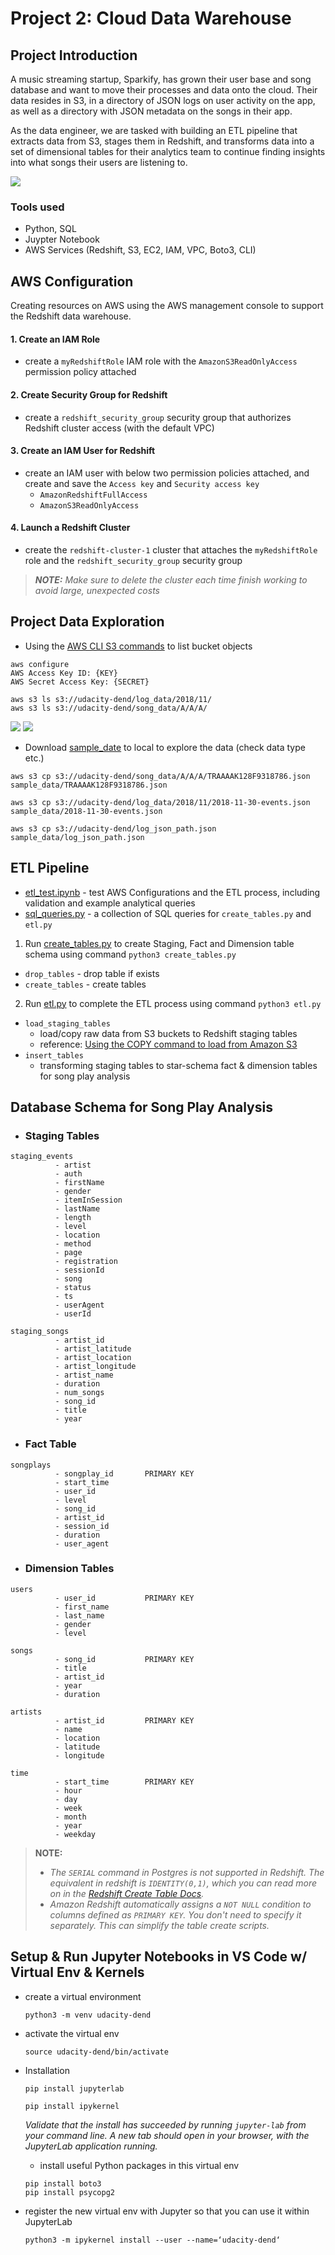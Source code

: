 # Project 2: Cloud Data Warehouse

## Project Introduction

A music streaming startup, Sparkify, has grown their user base and song database and want to move their processes and data onto the cloud. Their data resides in S3, in a directory of JSON logs on user activity on the app, as well as a directory with JSON metadata on the songs in their app.

As the data engineer, we are tasked with building an ETL pipeline that extracts data from S3, stages them in Redshift, and transforms data into a set of dimensional tables for their analytics team to continue finding insights into what songs their users are listening to.


![](https://github.com/phphoebe/Udacity-Data-Engineering-with-AWS/blob/main/Course%202-Cloud%20Data%20Warehouses/Project%202-Data%20Warehouse/images/sparkify-s3-to-redshift-etl.png)

### Tools used
* Python, SQL
* Juypter Notebook
* AWS Services (Redshift, S3, EC2, IAM, VPC, Boto3, CLI)

## AWS Configuration
Creating resources on AWS using the AWS management console to support the Redshift data warehouse. 
#### 1. Create an IAM Role
* create a `myRedshiftRole` IAM role with the `AmazonS3ReadOnlyAccess` permission policy attached
#### 2. Create Security Group for Redshift
* create a `redshift_security_group` security group that authorizes Redshift cluster access (with the default VPC)
#### 3. Create an IAM User for Redshift
* create an IAM user with below two permission policies attached, and create and save the `Access key` and `Security access key`
    * `AmazonRedshiftFullAccess`
    * `AmazonS3ReadOnlyAccess`
#### 4. Launch a Redshift Cluster
* create the `redshift-cluster-1` cluster that attaches the `myRedshiftRole` role and the `redshift_security_group` security group 

> ***NOTE:** Make sure to delete the cluster each time finish working to avoid large, unexpected costs*

## Project Data Exploration

* Using the [AWS CLI S3 commands](https://docs.aws.amazon.com/cli/latest/userguide/cli-services-s3-commands.html) to list bucket objects

```
aws configure
AWS Access Key ID: {KEY}
AWS Secret Access Key: {SECRET}

aws s3 ls s3://udacity-dend/log_data/2018/11/
aws s3 ls s3://udacity-dend/song_data/A/A/A/
```

![](https://github.com/phphoebe/Udacity-Data-Engineering-with-AWS/blob/main/Course%202-Cloud%20Data%20Warehouses/Project%202-Data%20Warehouse/images/log_data.png)
![](https://github.com/phphoebe/Udacity-Data-Engineering-with-AWS/blob/main/Course%202-Cloud%20Data%20Warehouses/Project%202-Data%20Warehouse/images/song_data.png)

* Download [sample_date](https://github.com/phphoebe/Udacity-Data-Engineering-with-AWS/tree/main/Course%202-Cloud%20Data%20Warehouses/Project%202-Data%20Warehouse/sample_data) to local to explore the data (check data type etc.)

```
aws s3 cp s3://udacity-dend/song_data/A/A/A/TRAAAAK128F9318786.json sample_data/TRAAAAK128F9318786.json

aws s3 cp s3://udacity-dend/log_data/2018/11/2018-11-30-events.json sample_data/2018-11-30-events.json

aws s3 cp s3://udacity-dend/log_json_path.json sample_data/log_json_path.json
```

## ETL Pipeline

* [etl_test.ipynb](https://github.com/phphoebe/Udacity-Data-Engineering-with-AWS/blob/main/Course%202-Cloud%20Data%20Warehouses/Project%202-Data%20Warehouse/etl_test.ipynb) - test AWS Configurations and the ETL process, including validation and example analytical queries
* [sql_queries.py](https://github.com/phphoebe/Udacity-Data-Engineering-with-AWS/blob/main/Course%202-Cloud%20Data%20Warehouses/Project%202-Data%20Warehouse/sql_queries.py) - a collection of SQL queries for `create_tables.py` and `etl.py`

1. Run [create_tables.py](https://github.com/phphoebe/Udacity-Data-Engineering-with-AWS/blob/main/Course%202-Cloud%20Data%20Warehouses/Project%202-Data%20Warehouse/create_tables.py) to create Staging, Fact and Dimension table schema using command `python3 create_tables.py`
* `drop_tables` - drop table if exists 
* `create_tables` - create tables

2. Run [etl.py](https://github.com/phphoebe/Udacity-Data-Engineering-with-AWS/blob/main/Course%202-Cloud%20Data%20Warehouses/Project%202-Data%20Warehouse/etl.py) to complete the ETL process using command `python3 etl.py`
* `load_staging_tables` 
    - load/copy raw data from S3 buckets to Redshift staging tables
    - reference: [Using the COPY command to load from Amazon S3](https://docs.aws.amazon.com/redshift/latest/dg/t_loading-tables-from-s3.html)
* `insert_tables` 
    - transforming staging tables to star-schema fact & dimension tables for song play analysis

## Database Schema for Song Play Analysis

* ### Staging Tables 

```
staging_events 
          - artist          
          - auth
          - firstName
          - gender
          - itemInSession
          - lastName
          - length
          - level
          - location
          - method
          - page
          - registration
          - sessionId
          - song
          - status
          - ts
          - userAgent
          - userId

staging_songs 
          - artist_id        
          - artist_latitude
          - artist_location
          - artist_longitude
          - artist_name
          - duration
          - num_songs
          - song_id
          - title
          - year
```
* ### Fact Table 


```
songplays 
          - songplay_id       PRIMARY KEY
          - start_time
          - user_id
          - level
          - song_id
          - artist_id
          - session_id
          - duration
          - user_agent
```
* ### Dimension Tables 

```
users 
          - user_id           PRIMARY KEY
          - first_name
          - last_name
          - gender
          - level

songs 
          - song_id           PRIMARY KEY
          - title
          - artist_id
          - year
          - duration

artists 
          - artist_id         PRIMARY KEY
          - name
          - location
          - latitude
          - longitude

time 
          - start_time        PRIMARY KEY
          - hour
          - day
          - week
          - month
          - year
          - weekday
```
> **NOTE:** 
> * _The `SERIAL` command in Postgres is not supported in Redshift. The equivalent in redshift is `IDENTITY(0,1)`, which you can read more on in the [Redshift Create Table Docs](https://docs.aws.amazon.com/redshift/latest/dg/r_CREATE_TABLE_NEW.html)._
> * _Amazon Redshift automatically assigns a `NOT NULL` condition to columns defined as `PRIMARY KEY`. You don't need to specify it separately. This can simplify the table create scripts._

## Setup & Run Jupyter Notebooks in VS Code w/ Virtual Env & Kernels

* create a virtual environment
  ```
  python3 -m venv udacity-dend 
  ```
* activate the virtual env
  ```
  source udacity-dend/bin/activate
  ```
* Installation 

  ```
  pip install jupyterlab
  
  pip install ipykernel
  ```
  _Validate that the install has succeeded by running `jupyter-lab` from your command line. A new tab should open in your browser, with the JupyterLab application running._
  
  * install useful Python packages in this virtual env
  

  ```
  pip install boto3
  pip install psycopg2
  ```
  
* register the new virtual env with Jupyter so that you can use it within JupyterLab

    ```
    python3 -m ipykernel install --user --name=‘udacity-dend‘ 
    ```
